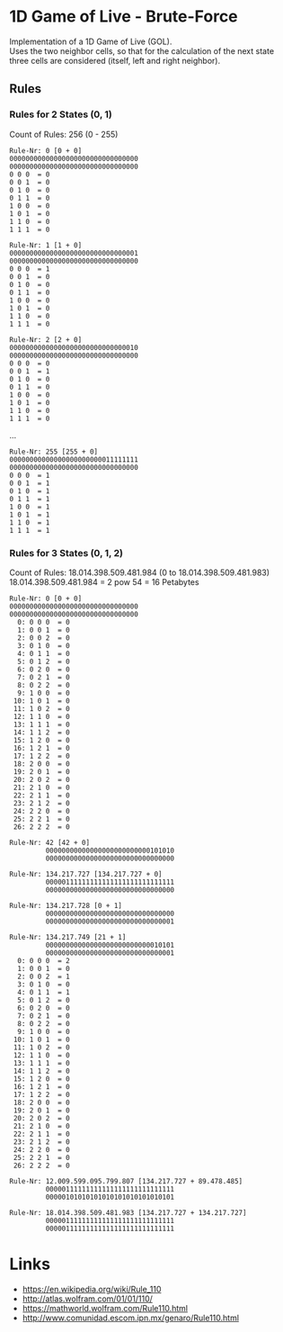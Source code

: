 # 1D Game of Live - Brute-Force
Implementation of a 1D Game of Live (GOL).  
Uses the two neighbor cells, 
so that for the calculation of the next state three cells are considered 
(itself, left and right neighbor).

## Rules
### Rules for 2 States (0, 1)
Count of Rules: 256 (0 - 255)
```
Rule-Nr: 0 [0 + 0]
00000000000000000000000000000000
00000000000000000000000000000000
0 0 0  = 0
0 0 1  = 0
0 1 0  = 0
0 1 1  = 0
1 0 0  = 0
1 0 1  = 0
1 1 0  = 0
1 1 1  = 0
```
```
Rule-Nr: 1 [1 + 0]
00000000000000000000000000000001
00000000000000000000000000000000
0 0 0  = 1
0 0 1  = 0
0 1 0  = 0
0 1 1  = 0
1 0 0  = 0
1 0 1  = 0
1 1 0  = 0
1 1 1  = 0
```
```
Rule-Nr: 2 [2 + 0]
00000000000000000000000000000010
00000000000000000000000000000000
0 0 0  = 0
0 0 1  = 1
0 1 0  = 0
0 1 1  = 0
1 0 0  = 0
1 0 1  = 0
1 1 0  = 0
1 1 1  = 0
```
...

```
Rule-Nr: 255 [255 + 0]
00000000000000000000000011111111
00000000000000000000000000000000
0 0 0  = 1
0 0 1  = 1
0 1 0  = 1
0 1 1  = 1
1 0 0  = 1
1 0 1  = 1
1 1 0  = 1
1 1 1  = 1
```
### Rules for 3 States (0, 1, 2)
Count of Rules: 18.014.398.509.481.984 (0 to 18.014.398.509.481.983)  
18.014.398.509.481.984	=	2 pow 54 =	16 Petabytes

```
Rule-Nr: 0 [0 + 0]
00000000000000000000000000000000
00000000000000000000000000000000
  0: 0 0 0  = 0
  1: 0 0 1  = 0
  2: 0 0 2  = 0
  3: 0 1 0  = 0
  4: 0 1 1  = 0
  5: 0 1 2  = 0
  6: 0 2 0  = 0
  7: 0 2 1  = 0
  8: 0 2 2  = 0
  9: 1 0 0  = 0
 10: 1 0 1  = 0
 11: 1 0 2  = 0
 12: 1 1 0  = 0
 13: 1 1 1  = 0
 14: 1 1 2  = 0
 15: 1 2 0  = 0
 16: 1 2 1  = 0
 17: 1 2 2  = 0
 18: 2 0 0  = 0
 19: 2 0 1  = 0
 20: 2 0 2  = 0
 21: 2 1 0  = 0
 22: 2 1 1  = 0
 23: 2 1 2  = 0
 24: 2 2 0  = 0
 25: 2 2 1  = 0
 26: 2 2 2  = 0
```

```
Rule-Nr: 42 [42 + 0]
         00000000000000000000000000101010
         00000000000000000000000000000000
```

```
Rule-Nr: 134.217.727 [134.217.727 + 0]
         00000111111111111111111111111111
         00000000000000000000000000000000
```

```
Rule-Nr: 134.217.728 [0 + 1]
         00000000000000000000000000000000
         00000000000000000000000000000001
```

```
Rule-Nr: 134.217.749 [21 + 1]
         00000000000000000000000000010101
         00000000000000000000000000000001
  0: 0 0 0  = 2
  1: 0 0 1  = 0
  2: 0 0 2  = 1
  3: 0 1 0  = 0
  4: 0 1 1  = 1
  5: 0 1 2  = 0
  6: 0 2 0  = 0
  7: 0 2 1  = 0
  8: 0 2 2  = 0
  9: 1 0 0  = 0
 10: 1 0 1  = 0
 11: 1 0 2  = 0
 12: 1 1 0  = 0
 13: 1 1 1  = 0
 14: 1 1 2  = 0
 15: 1 2 0  = 0
 16: 1 2 1  = 0
 17: 1 2 2  = 0
 18: 2 0 0  = 0
 19: 2 0 1  = 0
 20: 2 0 2  = 0
 21: 2 1 0  = 0
 22: 2 1 1  = 0
 23: 2 1 2  = 0
 24: 2 2 0  = 0
 25: 2 2 1  = 0
 26: 2 2 2  = 0
```

```
Rule-Nr: 12.009.599.095.799.807 [134.217.727 + 89.478.485]
         00000111111111111111111111111111
         00000101010101010101010101010101
```

```
Rule-Nr: 18.014.398.509.481.983 [134.217.727 + 134.217.727]
         00000111111111111111111111111111
         00000111111111111111111111111111
```

# Links
* https://en.wikipedia.org/wiki/Rule_110
* http://atlas.wolfram.com/01/01/110/
* https://mathworld.wolfram.com/Rule110.html
* http://www.comunidad.escom.ipn.mx/genaro/Rule110.html

